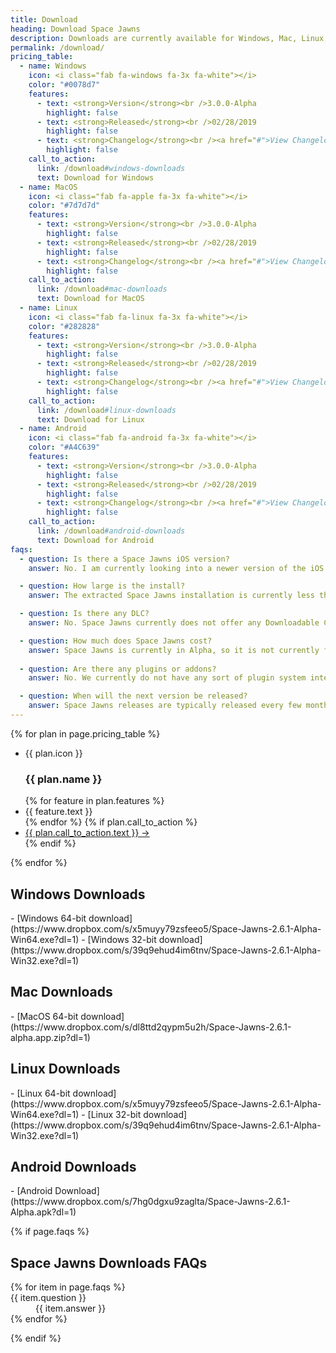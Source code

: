 ```yaml
---
title: Download
heading: Download Space Jawns
description: Downloads are currently available for Windows, Mac, Linux, and Android operating systems.
permalink: /download/
pricing_table:
  - name: Windows
    icon: <i class="fab fa-windows fa-3x fa-white"></i>
    color: "#0078d7"
    features:
      - text: <strong>Version</strong><br />3.0.0-Alpha
        highlight: false
      - text: <strong>Released</strong><br />02/28/2019
        highlight: false
      - text: <strong>Changelog</strong><br /><a href="#">View Changelog</a>
        highlight: false
    call_to_action:
      link: /download#windows-downloads
      text: Download for Windows
  - name: MacOS
    icon: <i class="fab fa-apple fa-3x fa-white"></i>
    color: "#7d7d7d"
    features:
      - text: <strong>Version</strong><br />3.0.0-Alpha
        highlight: false
      - text: <strong>Released</strong><br />02/28/2019
        highlight: false
      - text: <strong>Changelog</strong><br /><a href="#">View Changelog</a>
        highlight: false
    call_to_action:
      link: /download#mac-downloads
      text: Download for MacOS
  - name: Linux
    icon: <i class="fab fa-linux fa-3x fa-white"></i>
    color: "#282828"
    features:
      - text: <strong>Version</strong><br />3.0.0-Alpha
        highlight: false
      - text: <strong>Released</strong><br />02/28/2019
        highlight: false
      - text: <strong>Changelog</strong><br /><a href="#">View Changelog</a>
        highlight: false
    call_to_action:
      link: /download#linux-downloads
      text: Download for Linux
  - name: Android
    icon: <i class="fab fa-android fa-3x fa-white"></i>
    color: "#A4C639"
    features:
      - text: <strong>Version</strong><br />3.0.0-Alpha
        highlight: false
      - text: <strong>Released</strong><br />02/28/2019
        highlight: false
      - text: <strong>Changelog</strong><br /><a href="#">View Changelog</a>
        highlight: false
    call_to_action:
      link: /download#android-downloads
      text: Download for Android
faqs:
  - question: Is there a Space Jawns iOS version?
    answer: No. I am currently looking into a newer version of the iOS Developer license so that I can start building and testing Space Jawns for the iOS without paying their yearly fee.

  - question: How large is the install?
    answer: The extracted Space Jawns installation is currently less than X MB as of the X.X.X release.

  - question: Is there any DLC?
    answer: No. Space Jawns currently does not offer any Downloadable Content. We currently only have plans to release standalone versions in the Space Jawns series.

  - question: How much does Space Jawns cost?
    answer: Space Jawns is currently in Alpha, so it is not currently for sale. The Alpha and Beta versions of Space Jawns will be free to play. The final version price is TBD.
    
  - question: Are there any plugins or addons?
    answer: No. We currently do not have any sort of plugin system integrated into the game. We do have plans to support plugins in our Roadmap.

  - question: When will the next version be released?
    answer: Space Jawns releases are typically released every few months to add new content and fix existing major bugs. New releases are available on the downloads page.
---
```


<div class="plans">
  {% for plan in page.pricing_table %}
    <ul class="plan">
      <li style="background: {{ plan.color }}">
        {{ plan.icon }}<h3>{{ plan.name }}</h3>
      </li>
      {% for feature in plan.features %}
        <li {% if feature.highlight %} class="highlighted"{% endif %}>{{ feature.text }}</li>
      {% endfor %}
      {% if plan.call_to_action %}
        <li class="pricing-cta"><div class="button"><a style="background: {{ plan.color }}" href="{{ plan.call_to_action.link }}">{{ plan.call_to_action.text }} &rarr;</a></div></li>
      {% endif %}
    </ul>
  {% endfor %}
</div>

<h2 id="windows-downloads">Windows Downloads</h2>
  - [Windows 64-bit download](https://www.dropbox.com/s/x5muyy79zsfeeo5/Space-Jawns-2.6.1-Alpha-Win64.exe?dl=1)
  - [Windows 32-bit download](https://www.dropbox.com/s/39q9ehud4im6tnv/Space-Jawns-2.6.1-Alpha-Win32.exe?dl=1)

<h2 id="mac-downloads">Mac Downloads</h2>
  - [MacOS 64-bit download](https://www.dropbox.com/s/dl8ttd2qypm5u2h/Space-Jawns-2.6.1-alpha.app.zip?dl=1)

<h2 id="linux-downloads">Linux Downloads</h2>
  - [Linux 64-bit download](https://www.dropbox.com/s/x5muyy79zsfeeo5/Space-Jawns-2.6.1-Alpha-Win64.exe?dl=1)
  - [Linux 32-bit download](https://www.dropbox.com/s/39q9ehud4im6tnv/Space-Jawns-2.6.1-Alpha-Win32.exe?dl=1)

<h2 id="android-downloads">Android Downloads</h2>
  - [Android Download](https://www.dropbox.com/s/7hg0dgxu9zaglta/Space-Jawns-2.6.1-Alpha.apk?dl=1)

{% if page.faqs %}
  <h2>Space Jawns Downloads FAQs</h2>
  <dl class="faq">
    {% for item in page.faqs %}
      <div>
        <dt>{{ item.question }}</dt>
        <dd>{{ item.answer }}</dd>
      </div>
    {% endfor %}
  </dl>
{% endif %}
